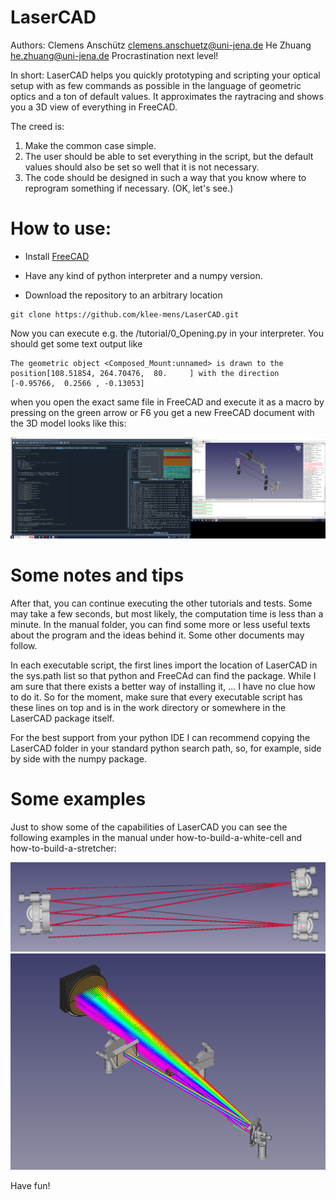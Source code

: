# LaserCAD
Authors: Clemens Anschütz clemens.anschuetz@uni-jena.de
He Zhuang he.zhuang@uni-jena.de
Procrastination next level!

In short: LaserCAD helps you quickly prototyping and scripting your optical
setup with as few commands as possible in the language of geometric optics and
a ton of default values. It approximates the raytracing and shows you a 3D
view of everything in FreeCAD.

The creed is:
1. Make the common case simple.
2. The user should be able to set everything in the script, but the default values should also be set so well that it is not necessary.
3. The code should be designed in such a way that you know where to reprogram something if necessary. (OK, let's see.)

# How to use:
- Install [FreeCAD](https://www.freecad.org/downloads.php)

- Have any kind of python interpreter and a numpy version.

- Download the repository to an arbitrary location
```
git clone https://github.com/klee-mens/LaserCAD.git
```
Now you can execute e.g. the /tutorial/0_Opening.py in your interpreter.
You should get some text output like
```
The geometric object <Composed_Mount:unnamed> is drawn to the position[108.51854, 264.70476,  80.     ] with the direction [-0.95766,  0.2566 , -0.13053]
```
when you open the exact same file in FreeCAD and execute it as a macro by
pressing on the green arrow or F6 you get a new FreeCAD document with the 3D
model looks like this:

![Screenshot von 0_Opening.py in Spyder und in FreeCAD](manual/images/Tutorial-images/0_Opening.png)

# Some notes and tips

After that, you can continue executing the other tutorials and tests. Some may
take a few seconds, but most likely, the computation time is less than a minute.
In the manual folder, you can find some more or less useful texts about the
program and the ideas behind it. Some other documents may follow.

In each executable script, the first lines import the location of LaserCAD in
the sys.path list so that python and FreeCAd can find the package. While I am
sure that there exists a better way of installing it, ... I have no clue how
to do it. So for the moment, make sure that every executable script has these
lines on top and is in the work directory or somewhere in the LaserCAD package
itself.

For the best support from your python IDE I can recommend copying the LaserCAD
folder in your standard python search path, so, for example, side by side with
the numpy package.

# Some examples
Just to show some of the capabilities of LaserCAD you can see the following
examples in the manual under how-to-build-a-white-cell and
how-to-build-a-stretcher:

<img src="manual/images/how-to-white-cell/white-cell-final.png" alt="Oopsie-NotFound" title="" />

<img src="manual/images/How-to-stretcher/complete.png" alt="StretcherStuff" title="" />

Have fun!